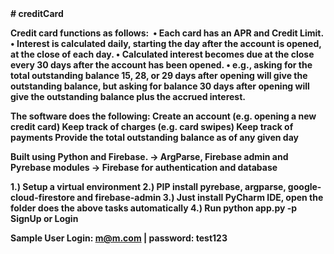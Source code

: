 <strong>
# creditCard

Credit card functions as follows: 
	• Each card has an APR and Credit Limit.
	• Interest is calculated daily, starting the day after the account is opened, at the close of each day.
	• Calculated interest becomes due at the close every 30 days after the account has been opened.
	• e.g., asking for the total outstanding balance 15, 28, or 29 days after opening will give the outstanding balance, but asking for balance 30 days after opening will give the outstanding balance plus the accrued interest.

The software does the following:
	Create an account (e.g. opening a new credit card)
	Keep track of charges (e.g. card swipes)
	Keep track of payments
	Provide the total outstanding balance as of any given day

Built using Python and Firebase.
-> ArgParse, Firebase admin and Pyrebase modules
-> Firebase for authentication and database

1.) Setup a virtual environment
2.) PIP install pyrebase, argparse, google-cloud-firestore and firebase-admin
3.) Just install PyCharm IDE, open the folder does the above tasks automatically
4.) Run python app.py -p SignUp or Login

Sample User Login: m@m.com | password: test123

</strong>
